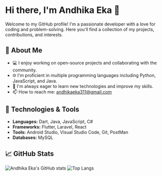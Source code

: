 # Hi there, I'm Andhika Eka 👋

Welcome to my GitHub profile! I'm a passionate developer with a love for coding and problem-solving. Here you'll find a collection of my projects, contributions, and interests.

## 🌱 About Me

- 💻 I enjoy working on open-source projects and collaborating with the community.
- 🌐 I'm proficient in multiple programming languages including Python, JavaScript, and Java.
- 🚀 I'm always eager to learn new technologies and improve my skills.
- 📫 How to reach me: andhikaeka311@gmail.com

## 🔧 Technologies & Tools

- **Languages:** Dart, Java, JavaScript, C#
- **Frameworks:** Flutter, Laravel, React
- **Tools:** Android Studio, Visual Studio Code, Git, PostMan
- **Databases:** MySQL

## 📈 GitHub Stats

![Andhika Eka's GitHub stats](https://github-readme-stats.vercel.app/api?username=andhikaeka3333333&show_icons=true&theme=radical)
![Top Langs](https://github-readme-stats.vercel.app/api/top-langs/?username=andhikaeka3333333&layout=compact&theme=radical)


